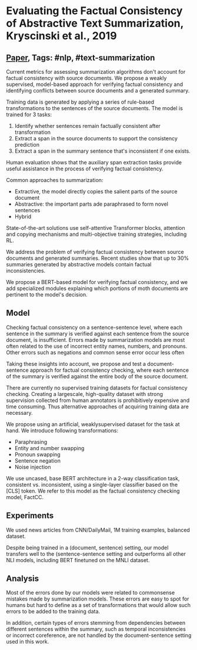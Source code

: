 # Evaluating the Factual Consistency of Abstractive Text Summarization, Kryscinski et al., 2019

## [Paper](https://arxiv.org/abs/1910.12840), Tags: \#nlp, \#text-summarization

Current metrics for assessing summarization algorithms don't account for factual consistency with source documents. We propose a weakly supervised, model-based approach for verifying factual consistency and identifying conflicts between source documents and a generated summary.

Training data is generated by applying a series of rule-based transformations to the sentences of the source documents. The model is trained for 3 tasks:

1. Identify whether sentences remain factually consistent after transformation
2. Extract a span in the source documents to support the consistency prediction
3. Extract a span in the summary sentence that's inconsistent if one exists.

Human evaluation shows that the auxiliary span extraction tasks provide useful assistance in the process of verifying factual consistency.

Common approaches to summarization:

* Extractive, the model directly copies the salient parts of the source document
* Abstractive: the important parts ade paraphrased to form novel sentences
* Hybrid

State-of-the-art solutions use self-attentive Transformer blocks, attention and copying mechanisms and multi-objective training strategies, including RL.

We address the problem of verifying factual consistency between source documents and generated summaries. Recent studies show that up to 30% summaries generated by abstractive models contain factual inconsistencies.

We propose a BERT-based model for verifying factual consistency, and we add specialized modules explaining which portions of moth documents are pertinent to the model's decision.

## Model

Checking factual consistency on a sentence-sentence level, where each sentence in the summary is verified against each sentence from the source document, is insufficient. Errors made by summarization models are most often related to the use of incorrect entity names, numbers, and pronouns. Other errors such as negations and common sense error occur less often

Taking these insights into account, we propose and test a document-sentence approach for factual consistency checking, where each sentence of the summary is verified against the entire body of the source document.

There are currently no supervised training datasets for factual consistency checking. Creating a largescale, high-quality dataset with strong supervision collected from human annotators is prohibitively expensive and time consuming. Thus alternative approaches of acquiring training data are necessary.

We propose using an artificial, weaklysupervised dataset for the task at hand. We introduce following transformations:

* Paraphrasing
* Entity and number swapping
* Pronoun swapping
* Sentence negation
* Noise injection

We use uncased, base BERT architecture in a 2-way classification task, consistent vs. inconsistent, using a single-layer classifier based on the [CLS] token. We refer to this model as the factual consistency checking model, FactCC.

## Experiments

We used news articles from CNN/DailyMail, 1M training examples, balanced dataset.

Despite being trained in a (document, sentence) setting, our model transfers well to the (sentence-sentence setting and outperforms all other NLI models, including BERT finetuned on the MNLI dataset.

## Analysis

Most of the errors done by our models were related to commonsense mistakes made by summarization models. These errors are easy to spot for humans but hard to define as a set of transformations that would allow such errors to be added to the training data.

In addition, certain types of errors stemming from dependencies between different sentences within the summary, such as temporal inconsistencies or incorrect coreference, are not handled by the document-sentence setting used in this work.

